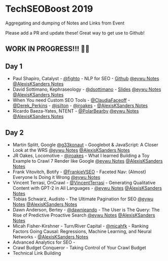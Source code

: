 # TechSEOBoost 2019
Aggregating and dumping of Notes and Links from Event

Please add a PR and update these! Great way to get use to Github!

## WORK IN PROGRESS!!! 👷‍♂️

## Day 1  

* Paul Shapiro, Catalyst - [@fighto](https://twitter.com/fighto) - NLP for SEO - [Github](https://github.com/pshapiro) [@eywu Notes](https://twitter.com/eywu/status/1202311877310726145) [@AlexisKSanders Notes](https://twitter.com/AlexisKSanders/status/1202311081105985538)
* David Sottimano, Kephraseology - [@dsottimano](https://twitter.com/dsottimano) - [Slides](https://www.slideshare.net/dsottimano/techseo-boost-apps-script-for-seos) [@eywu Notes](https://twitter.com/eywu/status/1202318061816160257) [@AlexisKSanders Notes](https://twitter.com/AlexisKSanders/status/1202317934682607617)
* When You need Custom SEO Tools - [@ClaudiaFaceoff](https://twitter.com/ClaudiaFaceoff) - [@Derek_Perkins](https://twitter.com/Derek_Perkins) - [@jsilton](https://twitter.com/jsilton) - [@jroakes](https://twitter.com/jroakes) - [@AlexisKSanders Notes](https://twitter.com/AlexisKSanders/status/1202330709374963719)
* Ricardo Baeza-Yates, NTENT - [@PolarBearby](https://twitter.com/PolarBearby) [@eywu Notes](https://twitter.com/eywu/status/1202346565337305088) [@AlexisKSanders Notes](https://twitter.com/AlexisKSanders/status/1202346370323144711)


## Day 2
* Martin Splitt, Google [@g33konaut](https://twitter.com/g33konaut) - Googlebot & JavaScript: A Closer Look at the WRS [@eywu Notes](https://twitter.com/eywu/status/1202598019608301568) [@AlexisKSanders Notes](https://twitter.com/AlexisKSanders/status/1202597042754916352)
* JR Oakes, Locomotive - [@jroakes](https://twitter.com/jroakes) - What I learned Building a Toy Example to Crawl 7 Render like Google [@eywu Notes](https://twitter.com/eywu/status/1202605674166927360) [@AlexisKSanders Notes](https://twitter.com/AlexisKSanders/status/1202604972258537477)
* Frank Vitovitch, Botify - [@FrankieVSEO](https://twitter.com/FrankieVSEO) - Faceted Nav: (Almost) Everyone Is Doing it Wrong [@eywu Notes](https://twitter.com/eywu/status/1202611777952989184)
* Vincent Terrasi, OnCrawl - [@VincentTerrasi](https://twitter.com/VincentTerrasi) - Generating Qualitative Content with GPT-2 in All Languages - [@eywu Notes](https://twitter.com/eywu/status/1202625066208518144) [@AlexisKSanders Notes](https://twitter.com/AlexisKSanders/status/1202624622459523072)
* Tobias Schwarz, Audisto - The Ultimate Pagination for SEO [@eywu Notes](https://twitter.com/eywu/status/1202630273902534656) [@AlexisKSanders Notes](https://twitter.com/AlexisKSanders/status/1202630176775065600)
* Dawn Anderson, Bertey - [@dawnieando](https://twitter.com/dawnieando) - The User is The Query: The Rise of Predictive Proactive Search [@eywu Notes](https://twitter.com/eywu/status/1202639873078894594) [@AlexisKSanders Notes](https://twitter.com/AlexisKSanders/status/1202639541074644992)
* Micah Fisher-Kirshner - Turn/River Capital - [@micahfk](https://twitter.com/micahfk) - Ranking Factors Going Causal: Regressions, Machine Learning, and Neural Networks - [@AlexisKSanders Notes](https://twitter.com/AlexisKSanders/status/1202671976948613120)
* Advanced Analytics for SEO -
* Crawl Budget Conqueror - Taking Control of Your Crawl Budget
* Technical Link Building
